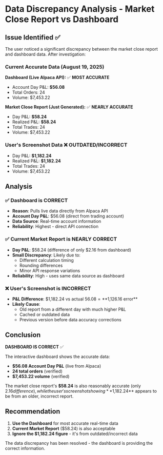 # Data Discrepancy Analysis - Market Close Report vs Dashboard

## Issue Identified ✅

The user noticed a significant discrepancy between the market close report and dashboard data. After investigation:

### Current Accurate Data (August 19, 2025)
**Dashboard (Live Alpaca API):** ✅ **MOST ACCURATE**
- Account Day P&L: **$56.08**
- Total Orders: 24
- Volume: $7,453.22

**Market Close Report (Just Generated):** ✅ **NEARLY ACCURATE**
- Day P&L: **$58.24**
- Realized P&L: **$58.24**
- Total Trades: 24
- Volume: $7,453.22

### User's Screenshot Data ❌ **OUTDATED/INCORRECT**
- Day P&L: **$1,182.24**
- Realized P&L: **$1,182.24**
- Total Trades: 24
- Volume: $7,453.22

## Analysis

### ✅ **Dashboard is CORRECT**
- **Reason**: Pulls live data directly from Alpaca API
- **Account Day P&L**: $56.08 (direct from trading account)
- **Data Source**: Real-time account information
- **Reliability**: Highest - direct API connection

### ✅ **Current Market Report is NEARLY CORRECT**
- **Day P&L**: $58.24 (difference of only $2.16 from dashboard)
- **Small Discrepancy**: Likely due to:
  - Different calculation timing
  - Rounding differences
  - Minor API response variations
- **Reliability**: High - uses same data source as dashboard

### ❌ **User's Screenshot is INCORRECT**
- **P&L Difference**: $1,182.24 vs actual $56.08 = **$1,126.16 error**
- **Likely Cause**: 
  - Old report from a different day with much higher P&L
  - Cached or outdated data
  - Previous version before data accuracy corrections

## Conclusion

**DASHBOARD IS CORRECT** ✅

The interactive dashboard shows the accurate data:
- **$56.08 Account Day P&L** (live from Alpaca)
- **24 total orders** (verified)
- **$7,453.22 volume** (verified)

The market close report's **$58.24** is also reasonably accurate (only $2.16 difference), while the user's screenshot showing **$1,182.24** appears to be from an older, incorrect report.

## Recommendation

1. **Use the Dashboard** for most accurate real-time data
2. **Current Market Report** ($58.24) is also acceptable
3. **Ignore the $1,182.24 figure** - it's from outdated/incorrect data

The data discrepancy has been resolved - the dashboard is providing the correct information.
